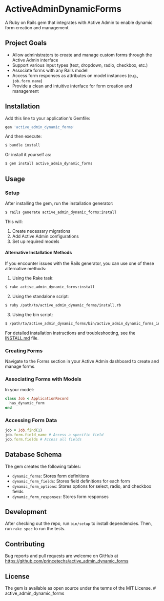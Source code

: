 # ActiveAdminDynamicForms

A Ruby on Rails gem that integrates with Active Admin to enable dynamic form creation and management.

## Project Goals

- Allow administrators to create and manage custom forms through the Active Admin interface
- Support various input types (text, dropdown, radio, checkbox, etc.)
- Associate forms with any Rails model
- Access form responses as attributes on model instances (e.g., `job.form.name`)
- Provide a clean and intuitive interface for form creation and management

## Installation

Add this line to your application's Gemfile:

```ruby
gem 'active_admin_dynamic_forms'
```

And then execute:

```bash
$ bundle install
```

Or install it yourself as:

```bash
$ gem install active_admin_dynamic_forms
```

## Usage

### Setup

After installing the gem, run the installation generator:

```bash
$ rails generate active_admin_dynamic_forms:install
```

This will:
1. Create necessary migrations
2. Add Active Admin configurations
3. Set up required models

#### Alternative Installation Methods

If you encounter issues with the Rails generator, you can use one of these alternative methods:

1. Using the Rake task:

```bash
$ rake active_admin_dynamic_forms:install
```

2. Using the standalone script:

```bash
$ ruby /path/to/active_admin_dynamic_forms/install.rb
```

3. Using the bin script:

```bash
$ /path/to/active_admin_dynamic_forms/bin/active_admin_dynamic_forms_install
```

For detailed installation instructions and troubleshooting, see the [INSTALL.md](INSTALL.md) file.

### Creating Forms

Navigate to the Forms section in your Active Admin dashboard to create and manage forms.

### Associating Forms with Models

In your model:

```ruby
class Job < ApplicationRecord
  has_dynamic_form
end
```

### Accessing Form Data

```ruby
job = Job.find(1)
job.form.field_name # Access a specific field
job.form.fields # Access all fields
```

## Database Schema

The gem creates the following tables:

- `dynamic_forms`: Stores form definitions
- `dynamic_form_fields`: Stores field definitions for each form
- `dynamic_form_options`: Stores options for select, radio, and checkbox fields
- `dynamic_form_responses`: Stores form responses

## Development

After checking out the repo, run `bin/setup` to install dependencies. Then, run `rake spec` to run the tests.

## Contributing

Bug reports and pull requests are welcome on GitHub at https://github.com/princetechs/active_admin_dynamic_forms

## License

The gem is available as open source under the terms of the MIT License. # active_admin_dynamic_forms
